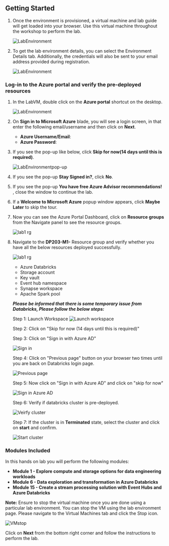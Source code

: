 ## **Getting Started**

1. Once the environment is provisioned, a virtual machine and lab guide will get loaded into your browser. Use this virtual machine throughout the workshop to perform the lab.
   
   ![LabEnvironment](media/vmandguide.png)
   
1. To get the lab environment details, you can select the Environment Details tab. Additionally, the credentials will also be sent to your email address provided during registration.

   ![LabEnvironment](media/environmenttab.png)

### Log-in to the Azure portal and verify the pre-deployed resources

1. In the LabVM, double click on the **Azure portal** shortcut on the desktop.

     ![LabEnvironment](media/azureshortcut.png) 
     
1. On **Sign in to Microsoft Azure** blade, you will see a login screen, in that enter the following email/username and then click on **Next**.  
   * **Azure Username/Email**:  <inject key="AzureAdUserEmail"></inject>
   * **Azure Password**:  <inject key="AzureAdUserPassword"></inject>
  
1. If you see the pop-up like below, click **Skip for now(14 days until this is required)**.

   ![LabEnvironmentpop-up](media/azureportal02.png)

1. If you see the pop-up  **Stay Signed in?**, click **No**.

1. If you see the pop-up **You have free Azure Advisor recommendations!** , close the window to continue the lab. 

1. If a **Welcome to Microsoft Azure** popup window appears, click **Maybe Later** to skip the tour.

1. Now you can see the Azure Portal Dashboard, click on **Resource groups** from the Navigate panel to see the resource groups.
   
   ![lab1 rg](media/rg.png "lab1 resource group") 
     
1. Navigate to the **DP203-M1-<inject key="DeploymentID"></inject>** Resource group and verify whether you have all the below resources deployed successfully.
  
    ![lab1 rg](media/lab1rg.png "lab1 resource group") 

   - Azure Databricks 
   - Storage account
   - Key vault
   - Event hub namespace
   - Synapse workspace
   - Apache Spark pool

   ***Please be informed that there is some temporary issue from Databricks, Please follow the below steps:***

   Step 1: Launch Workspace
   ![](media/databricks-01.png "Launch workspace") 
     
   Step 2: Click on "Skip for now (14 days until this is required)"

   Step 3: Click on "Sign in with Azure AD"

   ![](media/databricks-02.png "Sign in") 
     
   Step 4: Click on "Previous page" button on your browser two times until you are back on Databricks login page.

   ![](media/databricks-03.png "Previous page") 
     
   Step 5: Now click on "Sign in with Azure AD" and click on "skip for now"

   ![](media/databricks-04.png "Sign in Azure AD")
   
   Step 6: Verify if databricks cluster is pre-deployed.
   
   ![](media/clusterverify.png "Veirfy cluster")
   
   Step 7: If the cluster is in **Terminated** state, select the cluster and click on **start** and confirm.
   
   ![](media/startcluster.png "Start cluster")

### Modules Included

   In this hands on lab you will perform the following modules:

 - **Module 1 - Explore compute and storage options for data engineering workloads** 
 - **Module 6 - Data exploration and transformation in Azure Databricks**
 - **Module 15 - Create a stream processing solution with Event Hubs and Azure Databricks**

 **Note:** Ensure to stop the virtual machine once you are done using a particular lab environment. You can stop the VM using the lab environment page. Please navigate to the Virtual Machines tab and click the Stop icon.

   ![](media/vmstop.png "VMstop")
  
   Click on **Next** from the bottom right corner and follow the instructions to perform the lab.
